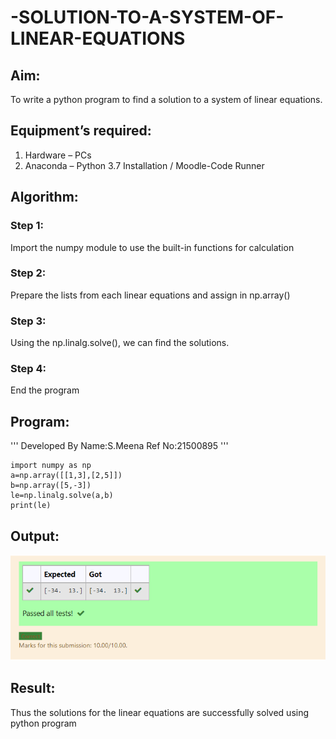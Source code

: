 # -SOLUTION-TO-A-SYSTEM-OF-LINEAR-EQUATIONS
## Aim:
To write a python program to find a solution to a system of linear equations.
## Equipment’s required:
1. 	Hardware – PCs
2. 	Anaconda – Python 3.7 Installation / Moodle-Code Runner
## Algorithm:
### Step 1: 
Import the numpy module to use the built-in functions for calculation
### Step 2: 
Prepare the lists from each linear equations and assign in np.array()
### Step 3: 
Using the np.linalg.solve(), we can find the solutions.
### Step 4: 
End the program
## Program:
'''
Developed By
             Name:S.Meena
             Ref No:21500895
'''             
```             
import numpy as np
a=np.array([[1,3],[2,5]])
b=np.array([5,-3])
le=np.linalg.solve(a,b)
print(le)
```
## Output:
![OUTPUT](./SS.png)
## Result: 
Thus the solutions for the linear equations are successfully solved using python program

